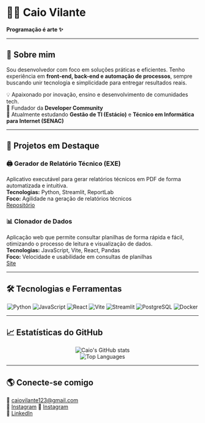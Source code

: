 # 🧑‍💻 Caio Vilante

**Programação é arte ✨**

---

## 🚀 Sobre mim

Sou desenvolvedor com foco em soluções práticas e eficientes. Tenho experiência em **front-end, back-end e automação de processos**, sempre buscando unir tecnologia e simplicidade para entregar resultados reais.

💡 Apaixonado por inovação, ensino e desenvolvimento de comunidades tech.  
🎯 Fundador da **Developer Community**  
📍 Atualmente estudando **Gestão de TI (Estácio)** e **Técnico em Informática para Internet (SENAC)**

---

## 🧩 Projetos em Destaque

### 🖨️ Gerador de Relatório Técnico (EXE)
Aplicativo executável para gerar relatórios técnicos em PDF de forma automatizada e intuitiva.  
**Tecnologias:** Python, Streamlit, ReportLab  
**Foco:** Agilidade na geração de relatórios técnicos  
[Repositório](https://github.com/caiodansk/gerador-pdf-exe)

### 📊 Clonador de Dados
Aplicação web que permite consultar planilhas de forma rápida e fácil, otimizando o processo de leitura e visualização de dados.  
**Tecnologias:** JavaScript, Vite, React, Pandas  
**Foco:** Velocidade e usabilidade em consultas de planilhas  
[Site](https://clonador-dados.vercel.app/)

---

## 🛠️ Tecnologias e Ferramentas

<div align="center">

![Python](https://img.shields.io/badge/Python-3776AB?style=for-the-badge&logo=python&logoColor=white)
![JavaScript](https://img.shields.io/badge/JavaScript-F7DF1E?style=for-the-badge&logo=javascript&logoColor=black)
![React](https://img.shields.io/badge/React-61DAFB?style=for-the-badge&logo=react&logoColor=black)
![Vite](https://img.shields.io/badge/Vite-646CFF?style=for-the-badge&logo=vite&logoColor=white)
![Streamlit](https://img.shields.io/badge/Streamlit-FF4B4B?style=for-the-badge&logo=streamlit&logoColor=white)
![PostgreSQL](https://img.shields.io/badge/PostgreSQL-316192?style=for-the-badge&logo=postgresql&logoColor=white)
![Docker](https://img.shields.io/badge/Docker-2496ED?style=for-the-badge&logo=docker&logoColor=white)

</div>

---

## 📈 Estatísticas do GitHub

<div align="center">

![Caio's GitHub stats](https://github-readme-stats.vercel.app/api?username=caiodansk&show_icons=true&theme=radical)  
![Top Languages](https://github-readme-stats.vercel.app/api/top-langs/?username=caiodansk&layout=compact&theme=radical)

</div>

---

## 🌎 Conecte-se comigo

📧 caiovilante123@gmail.com  
📱 [Instagram](https://www.instagram.com/caio_vilantee) 
📱 [Instagram](https://www.instagram.com/developer_communityy)  
💼 [LinkedIn](https://www.linkedin.com/in/caio-vilante/)
